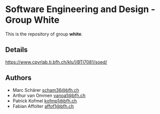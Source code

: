 # Software Engineering and Design - Group White

This is the repository of group **white**.

## Details

https://www.cpvrlab.ti.bfh.ch/klu1/BTI7081/soed/

## Authors
- Marc Schärer			scham36@bfh.ch
- Arthur van Ommen		vanoa1@bfh.ch
- Patrick Kofmel        kofmp1@bfh.ch
- Fabian Affolter       affof1@bfh.ch
